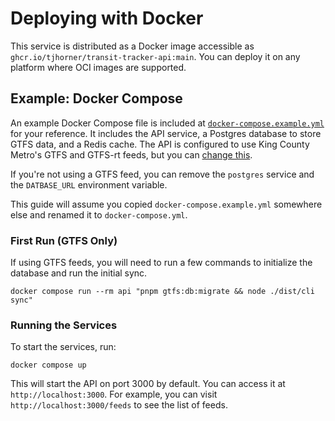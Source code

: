 # Deploying with Docker

This service is distributed as a Docker image accessible as `ghcr.io/tjhorner/transit-tracker-api:main`. You can deploy it on any platform where OCI images are supported.

## Example: Docker Compose

An example Docker Compose file is included at [`docker-compose.example.yml`](./docker-compose.example.yml) for your reference. It includes the API service, a Postgres database to store GTFS data, and a Redis cache. The API is configured to use King County Metro's GTFS and GTFS-rt feeds, but you can [change this](./README.md#feed-configuration).

If you're not using a GTFS feed, you can remove the `postgres` service and the `DATBASE_URL` environment variable.

This guide will assume you copied `docker-compose.example.yml` somewhere else and renamed it to `docker-compose.yml`.

### First Run (GTFS Only)

If using GTFS feeds, you will need to run a few commands to initialize the database and run the initial sync.

```shell
docker compose run --rm api "pnpm gtfs:db:migrate && node ./dist/cli sync"
```

### Running the Services

To start the services, run:

```shell
docker compose up
```

This will start the API on port 3000 by default. You can access it at `http://localhost:3000`. For example, you can visit `http://localhost:3000/feeds` to see the list of feeds.
